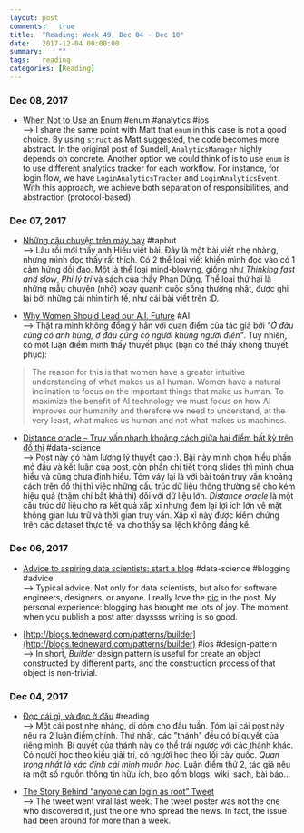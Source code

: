```yaml
---
layout: post
comments:	true
title:  "Reading: Week 49, Dec 04 - Dec 10"
date:   2017-12-04 00:00:00
summary:    ""
tags:   reading
categories:	[Reading]
---
```


### Dec 08, 2017
- [When Not to Use an Enum](http://matt.diephouse.com/2017/12/when-not-to-use-an-enum) <post-content-tag>#enum #analytics #ios</post-content-tag><br>
--> I share the same point with Matt that `enum` in this case is not a good choice. By using `struct` as Matt suggested, the code becomes more abstract. In the original post of Sundell, `AnalyticsManager` highly depends on concrete. Another option we could think of is to use `enum` is to use different analytics tracker for each workflow. For instance, for login flow, we have `LoginAnalyticsTracker` and `LoginAnalyticsEvent`. With this approach, we achieve both separation of responsibilities, and abstraction (protocol-based).


### Dec 07, 2017
- [Những câu chuyện trên máy bay](http://tapbut.ngochieu.com/nhung-cau-chuyen-tren-may-bay) <post-content-tag>#tapbut</post-content-tag><br>
--> Lâu rồi mới thấy anh Hiếu viết bài. Đây là một bài viết nhẹ nhàng, nhưng mình đọc thấy rất thích. Có 2 thể loại viết khiến mình đọc vào có 1 cảm hứng dồi đào. Một là thể loại mind-blowing, giống như *Thinking fast and slow*, *Phi lý trí* và sách của thầy Phan Dũng. Thể loại thứ hai là những mẫu chuyện (nhỏ) xoay quanh cuộc sống thường nhật, được ghi lại bởi những cái nhìn tinh tế, như cái bài viết trên :D.

- [Why Women Should Lead our A.I. Future](https://medium.com/intuitionmachine/why-women-should-lead-our-a-i-future-8a0b7085ffc5) <post-content-tag>#AI</post-content-tag><br>
--> Thật ra mình không đồng ý hẳn với quan điểm của tác giả bởi *"Ở đâu cũng có anh hùng, ở đâu cũng có người khùng người điên"*. Tuy nhiên, có một luận điểm mình thấy thuyết phục (bạn có thể thấy không thuyết phục):
> The reason for this is that women have a greater intuitive understanding of what makes us all human. Women have a natural inclination to focus on the important things that make us human. To maximize the benefit of AI technology we must focus on how AI improves our humanity and therefore we need to understand, at the very least, what makes us human and not what makes us machines.

- [Distance oracle – Truy vấn nhanh khoảng cách giữa hai điểm bất kỳ trên đồ thị](https://ongxuanhong.wordpress.com/2017/12/05/distance-oracle-truy-van-nhanh-khoang-cach-giua-hai-diem-bat-ky-tren-do-thi) <post-content-tag>#data-science</post-content-tag><br>
--> Post này có hàm lượng lý thuyết cao :). Bài này mình chọn hiểu phần mở đầu và kết luận của post, còn phần chi tiết trong slides thì mình chưa hiểu và cũng chưa định hiểu. Tóm váy lại là với bài toán truy vấn khoảng cách trên đồ thị thì việc những cấu trúc dữ liệu thông thường sẽ cho kém hiệu quả (thậm chí bất khả thi) đối với dữ liệu lớn. *Distance oracle* là một cấu trúc dữ liệu cho ra kết quả xấp xỉ nhưng đem lại lợi ích lớn về mặt không gian lưu trữ và thời gian truy vấn. Xấp xỉ này được kiểm chứng trên các dataset thực tế, và cho thấy sai lệch không đáng kể.


### Dec 06, 2017
- [Advice to aspiring data scientists: start a blog](http://varianceexplained.org/r/start-blog) <post-content-tag>#data-science #blogging #advice</post-content-tag><br>
--> Typical advice. Not only for data scientists, but also for software engineers, designers, or anyone. I really love the [pic](https://twitter.com/AmeliaMN/status/926509282874585089/photo/1) in the post. My personal experience: blogging has brought me lots of joy. The moment when you publish a post after dayssss writing is so good.

- [http://blogs.tedneward.com/patterns/builder](http://blogs.tedneward.com/patterns/builder) <post-content-tag>#ios #design-pattern</post-content-tag><br>
--> In short, *Builder* design pattern is useful for create an object constructed by different parts, and the construction process of that object is non-trivial.

### Dec 04, 2017
- [Đọc cái gì, và đọc ở đâu](https://thefullsnack.com/posts/the-source-of-knowledge.html) <post-content-tag>#reading</post-content-tag><br>
--> Một cái post nhẹ nhàng, dí dỏm cho đầu tuần. Tóm lại cái post này nêu ra 2 luận điểm chính. Thứ nhất, các "thánh" đều có bí quyết của riêng mình. Bí quyết của thánh này có thể trái ngược với các thánh khác. Có người học theo kiểu giải trí, có người học theo lối cày quốc. *Quan trọng nhất là xác định cái mình muốn học*. Luận điểm thứ 2, tác giả nêu ra một số nguồn thông tin hữu ích, bao gồm blogs, wiki, sách, bài báo...<br>

- [The Story Behind “anyone can login as root” Tweet](https://medium.com/@lemiorhan/the-story-behind-anyone-can-login-as-root-tweet-33731b5ded71)<br>
--> The tweet went viral last week. The tweet poster was not the one who discovered it, just the one who spread the news. In fact, the issue had been around for more than a week.
